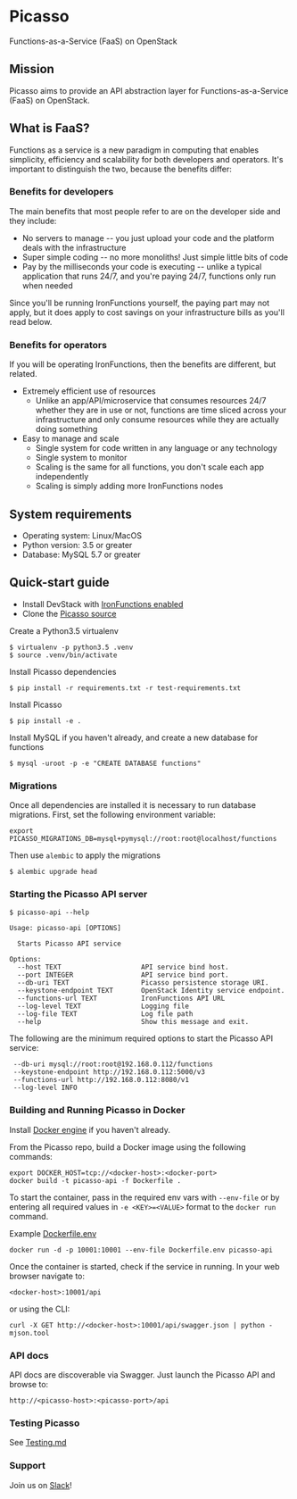 # Picasso

Functions-as-a-Service (FaaS) on OpenStack

## Mission

Picasso aims to provide an API abstraction layer for Functions-as-a-Service (FaaS) on OpenStack.

## What is FaaS?

Functions as a service is a new paradigm in computing that enables simplicity, efficiency and scalability for both developers
and operators. It's important to distinguish the two, because the benefits differ:

### Benefits for developers

The main benefits that most people refer to are on the developer side and they include:

* No servers to manage -- you just upload your code and the platform deals with the infrastructure
* Super simple coding -- no more monoliths! Just simple little bits of code
* Pay by the milliseconds your code is executing -- unlike a typical application that runs 24/7, and you're paying
  24/7, functions only run when needed

Since you'll be running IronFunctions yourself, the paying part may not apply, but it does apply to
cost savings on your infrastructure bills as you'll read below.

### Benefits for operators

If you will be operating IronFunctions, then the benefits are different, but related.

* Extremely efficient use of resources
  * Unlike an app/API/microservice that consumes resources 24/7 whether they
    are in use or not, functions are time sliced across your infrastructure and only consume resources while they are
    actually doing something
* Easy to manage and scale
  * Single system for code written in any language or any technology
  * Single system to monitor
  * Scaling is the same for all functions, you don't scale each app independently
  * Scaling is simply adding more IronFunctions nodes


## System requirements

* Operating system: Linux/MacOS
* Python version: 3.5 or greater
* Database: MySQL 5.7 or greater

## Quick-start guide

* Install DevStack with [IronFunctions enabled](https://github.com/iron-io/picasso/blob/master/devstack/README.rst)
* Clone the [Picasso source](https://github.com/iron-io/picasso)

Create a Python3.5 virtualenv

    $ virtualenv -p python3.5 .venv
    $ source .venv/bin/activate

Install Picasso dependencies

    $ pip install -r requirements.txt -r test-requirements.txt

Install Picasso

    $ pip install -e .

Install MySQL if you haven't already, and create a new database for functions

    $ mysql -uroot -p -e "CREATE DATABASE functions"

### Migrations

Once all dependencies are installed it is necessary to run database migrations. First,
set the following environment variable:

    export PICASSO_MIGRATIONS_DB=mysql+pymysql://root:root@localhost/functions

Then use `alembic` to apply the migrations

    $ alembic upgrade head

### Starting the Picasso API server

    $ picasso-api --help

    Usage: picasso-api [OPTIONS]

      Starts Picasso API service

    Options:
      --host TEXT                    API service bind host.
      --port INTEGER                 API service bind port.
      --db-uri TEXT                  Picasso persistence storage URI.
      --keystone-endpoint TEXT       OpenStack Identity service endpoint.
      --functions-url TEXT           IronFunctions API URL
      --log-level TEXT               Logging file
      --log-file TEXT                Log file path
      --help                         Show this message and exit.

The following are the minimum required options to start the Picasso API service:

     --db-uri mysql://root:root@192.168.0.112/functions
     --keystone-endpoint http://192.168.0.112:5000/v3
     --functions-url http://192.168.0.112:8080/v1
     --log-level INFO

### Building and Running Picasso in Docker

Install [Docker engine](https://docs.docker.com/engine/installation/) if you haven't already.

From the Picasso repo, build a Docker image using the following commands:

    export DOCKER_HOST=tcp://<docker-host>:<docker-port>
    docker build -t picasso-api -f Dockerfile .

To start the container, pass in the required env vars with `--env-file` or by entering all required
values in `-e <KEY>=<VALUE>` format to the `docker run` command.

Example [Dockerfile.env](Dockerfile.env.example)

    docker run -d -p 10001:10001 --env-file Dockerfile.env picasso-api

Once the container is started, check if the service in running. In your web browser navigate to:

    <docker-host>:10001/api

or using the CLI:

    curl -X GET http://<docker-host>:10001/api/swagger.json | python -mjson.tool

### API docs

API docs are discoverable via Swagger. Just launch the Picasso API and browse to:

    http://<picasso-host>:<picasso-port>/api

### Testing Picasso

See [Testing.md](TESTING.md)

### Support

Join us on [Slack](https://open-iron.slack.com/)!
